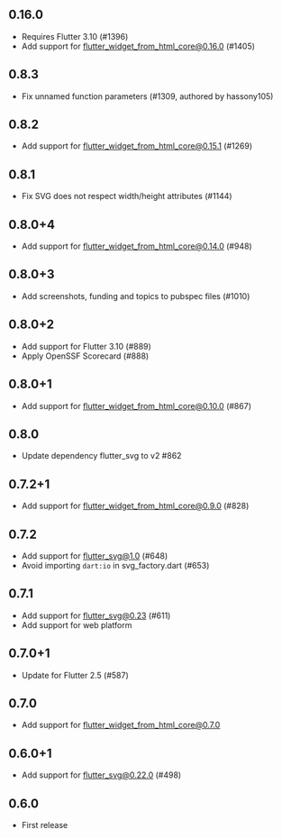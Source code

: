 ## 0.16.0

- Requires Flutter 3.10 (#1396)
- Add support for flutter_widget_from_html_core@0.16.0 (#1405)

## 0.8.3

- Fix unnamed function parameters (#1309, authored by hassony105)

## 0.8.2

- Add support for flutter_widget_from_html_core@0.15.1 (#1269)

## 0.8.1

- Fix SVG does not respect width/height attributes (#1144)

## 0.8.0+4

- Add support for flutter_widget_from_html_core@0.14.0 (#948)

## 0.8.0+3

- Add screenshots, funding and topics to pubspec files (#1010)

## 0.8.0+2

- Add support for Flutter 3.10 (#889)
- Apply OpenSSF Scorecard (#888)

## 0.8.0+1

- Add support for flutter_widget_from_html_core@0.10.0 (#867)

## 0.8.0

- Update dependency flutter_svg to v2 #862

## 0.7.2+1

- Add support for flutter_widget_from_html_core@0.9.0 (#828)

## 0.7.2

- Add support for flutter_svg@1.0 (#648)
- Avoid importing `dart:io` in svg_factory.dart (#653)

## 0.7.1

- Add support for flutter_svg@0.23 (#611)
- Add support for web platform

## 0.7.0+1

- Update for Flutter 2.5 (#587)

## 0.7.0

- Add support for flutter_widget_from_html_core@0.7.0

## 0.6.0+1

- Add support for flutter_svg@0.22.0 (#498)

## 0.6.0

- First release
